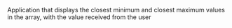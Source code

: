 Application that displays the closest minimum and closest maximum values ​​in the array, with the value received from the user
